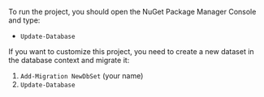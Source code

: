 To run the project, you should open the NuGet Package Manager Console and type:
 - `Update-Database`

If you want to customize this project, you need to create a new dataset in the database context and migrate it:
  1. `Add-Migration NewDbSet` (your name)
  2. `Update-Database`
